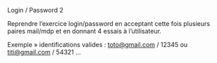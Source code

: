 Login / Password 2

Reprendre l’exercice login/password en acceptant cette fois plusieurs paires mail/mdp et en donnant 4 essais à l’utilisateur.

Exemple » identifications valides : toto@gmail.com / 12345 ou titi@gmail.com / 54321 …
